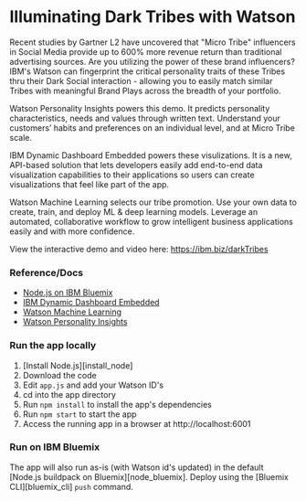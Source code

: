 # Illuminating Dark Tribes with Watson

Recent studies by Gartner L2 have uncovered that "Micro Tribe" influencers in Social Media provide up to 600% more revenue return than traditional advertising sources. Are you utilizing the power of these brand influencers? IBM's Watson can fingerprint the critical personality traits of these Tribes thru their Dark Social interaction - allowing you to easily match similar Tribes with meaningful Brand Plays across the breadth of your portfolio.


Watson Personality Insights powers this demo. It predicts personality characteristics, needs and values through written text. Understand your customers’ habits and preferences on an individual level, and at Micro Tribe scale.

IBM Dynamic Dashboard Embedded powers these visulizations. It is a new, API-based solution that lets developers easily add end-to-end data visualization capabilities to their applications so users can create visualizations that feel like part of the app.

Watson Machine Learning selects our tribe promotion. Use your own data to create, train, and deploy ML & deep learning models. Leverage an automated, collaborative workflow to grow intelligent business applications easily and with more confidence.

View the interactive demo and video here: https://ibm.biz/darkTribes

### Reference/Docs

* [Node.js on IBM Bluemix](https://console.ng.bluemix.net/catalog/starters/sdk-for-nodejs/)
* [IBM Dynamic Dashboard Embedded](https://developer.ibm.com/data/dynamic-dashboards/)
* [Watson Machine Learning](https://www.ibm.com/cloud/machine-learning)
* [Watson Personality Insights](https://www.ibm.com/watson/services/personality-insights/)


### Run the app locally

1. [Install Node.js][install_node]
2. Download the code
3. Edit `app.js` and add your Watson ID's
4. cd into the app directory
5. Run `npm install` to install the app's dependencies
6. Run `npm start` to start the app
7. Access the running app in a browser at http://localhost:6001

### Run on IBM Bluemix

The app will also run as-is (with Watson id's updated) in the default [Node.js buildpack on Bluemix][node_bluemix].  Deploy using the [Bluemix CLI][bluemix_cli] `push` command. 
